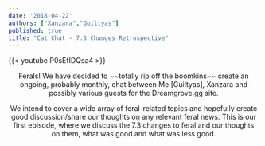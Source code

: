```yaml
---
date: '2018-04-22'
authors: ["Xanzara","Guiltyas"]
published: true
title: "Cat Chat - 7.3 Changes Retrospective"
---
```



{{< youtube P0sEfIDQsa4 >}}


<center>
Ferals!
We have decided to ~~totally rip off the boomkins~~ create an ongoing, probably monthly, chat between Me [Guiltyas], Xanzara and possibly various guests for the Dreamgrove.gg site.
  
We intend to cover a wide array of feral-related topics and hopefully create good discussion/share our thoughts on any relevant feral news. This is our first episode, where we discuss the 7.3 changes to feral and our thoughts on them, what was good and what was less good.
</center>
